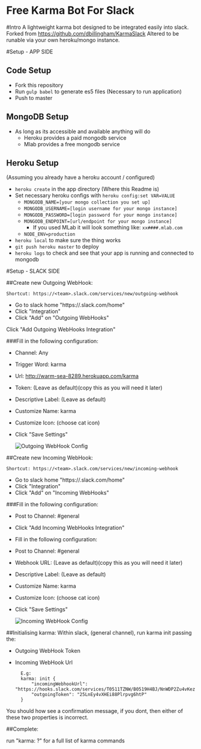 Free Karma Bot For Slack
============================

#Intro
A lightweight karma bot designed to be integrated easily into slack.
Forked from https://github.com/dbillingham/KarmaSlack
Altered to be runable via your own heroku/mongo instance.

#Setup - APP SIDE

## Code Setup
- Fork this repository
- Run `gulp babel` to generate es5 files (Necessary to run application)
- Push to master

## MongoDB Setup
- As long as its accessible and available anything will do
    + Heroku provides a paid mongodb service
    + Mlab provides a free mongodb service

## Heroku Setup
(Assuming you already have a heroku account / configured)
- `heroku create` in the app directory (Where this Readme is)
- Set necessary heroku configs with `heroku config:set VAR=VALUE`
    + `MONGODB_NAME=[your mongo collection you set up]`
    + `MONGODB_USERNAME=[login username for your mongo instance]`
    + `MONGODB_PASSWORD=[login password for your mongo instance]`
    + `MONGODB_ENDPOINT=[url/endpoint for your mongo instance]`
        * If you used MLab it will look something like:
          `xx####.mlab.com`
    - `NODE_ENV=production`
- `heroku local` to make sure the thing works
- `git push heroku master` to deploy
- `heroku logs` to check and see that your app is running and connected to mongodb

#Setup - SLACK SIDE

##Create new Outgoing WebHook:

    Shortcut: https://<team>.slack.com/services/new/outgoing-webhook
- Go to slack home "https://<team>.slack.com/home"
- Click "Integration"
- Click "Add" on "Outgoing WebHooks"

Click "Add Outgoing WebHooks Integration"

###Fill in the following configuration:
- Channel: Any
- Trigger Word: karma
- Url: http://warm-sea-8289.herokuapp.com/karma
- Token: (Leave as default)(copy this as you will need it later)
- Descriptive Label: (Leave as default)
- Customize Name: karma
- Customize Icon: (choose cat icon)
- Click "Save Settings"

    ![Outgoing WebHook Config](http://warm-sea-8289.herokuapp.com/instructions/outgoingWebHooksConfig.JPG)

##Create new Incoming WebHook:

    Shortcut: https://<team>.slack.com/services/new/incoming-webhook
- Go to slack home "https://<team>.slack.com/home"
- Click "Integration"
- Click "Add" on "Incoming WebHooks"

###Fill in the following configuration:
- Post to Channel: #general

- Click "Add Incoming WebHooks Integration"
- Fill in the following configuration:
- Post to Channel: #general
- Webhook URL: (Leave as default)(copy this as you will need it later)
- Descriptive Label: (Leave as default)
- Customize Name: karma
- Customize Icon: (choose cat icon)
- Click "Save Settings"

    ![Incoming WebHook Config](http://warm-sea-8289.herokuapp.com/instructions/incomingWebHooksConfig.JPG)

##Initialising karma:
Within slack, (general channel), run karma init passing the:
- Outgoing WebHook Token
- Incoming WebHook Url

        E.g:
        karma: init {
            "incomingWebhookUrl": "https://hooks.slack.com/services/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",
            "outgoingToken": "25LnEy4vXHEi88Plrpvg6htP"
        }

You should how see a confirmation message, if you dont, then either of these two properties is incorrect.

##Complete:

run "karma: ?" for a full list of karma commands